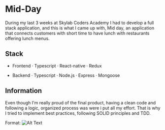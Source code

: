 # Mid-Day
During my last 3 weeks at Skylab Coders Academy I had to develop a full stack application, and this is what I came up with, Mid day, an application that connects customers with short time to have lunch with restaurants offering lunch menus.


## Stack

 - Frontend
  · Typescript
  · React-native
  · Redux
  
 - Backend
  · Typescript
  · Node.js
  · Express
  · Mongoose

## Information
Even though I'm really proud of the final product, having a clean code and following a logic, organized process was were i put all my effort. That is why I tried to implement best practices, following SOLID principles and TDD.

Format: ![Alt Text](https://trello-attachments.s3.amazonaws.com/5ffc5f162c16556900cb7618/6041f773bf2ba60154c38447/3b1a5883576655ace4823eec563d2ba9/Screenshot_2021-04-06_at_10.49.48.png)
